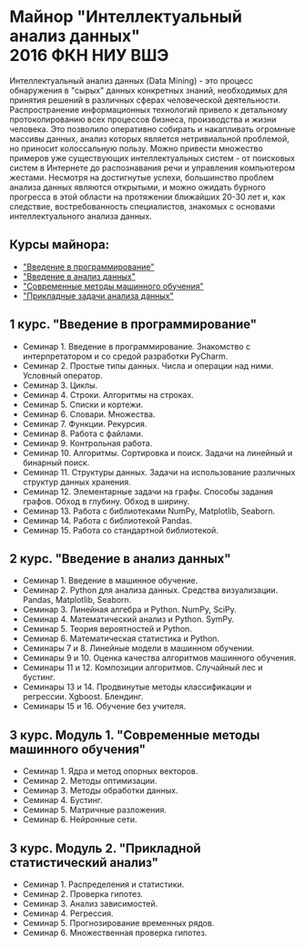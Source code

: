 # Майнор "Интеллектуальный анализ данных" <br> 2016 ФКН НИУ ВШЭ

Интеллектуальный анализ данных (Data Mining) - это процесс обнаружения в "сырых" данных конкретных знаний, необходимых для принятия решений в различных сферах человеческой деятельности. Распространение информационных технологий привело к детальному протоколированию всех процессов бизнеса, производства и жизни человека. Это позволило оперативно собирать и накапливать огромные массивы данных, анализ которых является нетривиальной проблемой, но приносит колоссальную пользу. Можно привести множество примеров уже существующих интеллектуальных систем - от поисковых систем в Интернете до распознавания речи и управления компьютером жестами. Несмотря на  достигнутые успехи, большинство проблем анализа данных являются открытыми, и можно ожидать бурного прогресса в этой области на  протяжении ближайших 20-30 лет и, как следствие, востребованность специалистов, знакомых с основами интеллектуального анализа данных.

## Курсы майнора:
- ["Введение в программирование"](https://electives.hse.ru/2015/minor_intel/pre2015)
- ["Введение в анализ данных"](https://electives.hse.ru/2015/minor_intel/analysis2015)
- ["Современные методы машинного обучения"](https://electives.hse.ru/2015/minor_intel/machine2015)
- ["Прикладные задачи анализа данных"](https://electives.hse.ru/2015/minor_intel/data2015)

## 1 курс. "Введение в программирование"
- Семинар 1. Введение в программирование. Знакомство c интерпретатором и со средой разработки PyCharm.
- Семинар 2. Простые типы данных. Числа и операции над ними. Условный оператор.
- Семинар 3. Циклы.
- Семинар 4. Строки. Алгоритмы на строках.
- Семинар 5. Списки и кортежи.
- Семинар 6. Словари. Множества.
- Семинар 7. Функции. Рекурсия.
- Семинар 8. Работа с файлами.
- Семинар 9. Контрольная работа.
- Семинар 10. Алгоритмы. Сортировка и поиск. Задачи на линейный и бинарный поиск.
- Семинар 11. Структуры данных. Задачи на использование различных структур данных хранения.
- Семинар 12. Элементарные задачи на графы. Способы задания графов. Обход в глубину. Обход в ширину.
- Семинар 13. Работа с библиотеками NumPy, Matplotlib, Seaborn.
- Семинар 14. Работа с библиотекой Pandas.
- Семинар 15. Работа со стандартной библиотекой.

## 2 курс. "Введение в анализ данных"
- Семинар 1. Введение в машинное обучение.
- Семинар 2. Python для анализа данных. Средства визуализации. Pandas, Matplotlib, Seaborn.
- Семинар 3. Линейная алгебра и Python. NumPy, SciPy.
- Семинар 4. Математический анализ и Python. SymPy.
- Семинар 5. Теория вероятностей и Python.
- Семинар 6. Математическая статистика и Python.
- Семинары 7 и 8. Линейные модели в машинном обучении.
- Семинары 9 и 10. Оценка качества алгоритмов машинного обучения. 
- Семинары 11 и 12. Композиции алгоритмов. Случайный лес и бустинг.
- Семинары 13 и 14. Продвинутые методы классификации и регрессии. Xgboost. Блендинг.
- Семинары 15 и 16. Обучение без учителя.

## 3 курс. Модуль 1. "Современные методы машинного обучения"
- Семинар 1. Ядра и метод опорных векторов.
- Семинар 2. Методы оптимизации.
- Семинар 3. Методы обработки данных.
- Семинар 4. Бустинг.
- Семинар 5. Матричные разложения.
- Семинар 6. Нейронные сети.

## 3 курс. Модуль 2. "Прикладной статистический анализ"
- Семинар 1. Распределения и статистики.
- Семинар 2. Проверка гипотез.
- Семинар 3. Анализ зависимостей.
- Семинар 4. Регрессия.
- Семинар 5. Прогнозирование временных рядов.
- Семинар 6. Множественная проверка гипотез.
